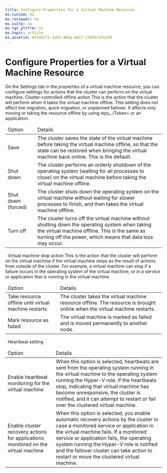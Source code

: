 ```yaml
---
title: Configure Properties for a Virtual Machine Resource
ms.custom: na
ms.reviewer: na
ms.suite: na
ms.tgt_pltfrm: na
ms.topic: article
ms.assetid: 8754dc71-3a53-4b5a-b61f-230fbc3fe339
---
```

# Configure Properties for a Virtual Machine Resource
<?xml version="1.0" encoding="utf-8"?>
<developerConceptualDocument xmlns="http://ddue.schemas.microsoft.com/authoring/2003/5" xmlns:xlink="http://www.w3.org/1999/xlink" xmlns:xsi="http://www.w3.org/2001/XMLSchema-instance" xsi:schemaLocation="http://ddue.schemas.microsoft.com/authoring/2003/5 http://dduestorage.blob.core.windows.net/ddueschema/developer.xsd">
  <introduction>
    <para>On the <ui>Settings</ui> tab in the properties of a virtual machine resource, you can configure settings for actions that the cluster can perform on the virtual machine.</para>
    <para>
      <ui>Cluster-controlled offline action</ui>
    </para>
    <para>This is the action that the cluster will perform when it takes the virtual machine offline. This setting does not affect live migration, quick migration, or unplanned failover. It affects only moving or taking the resource offline by using <token>wps_./Token> or an application.</para>
    <table xmlns:caps="http://schemas.microsoft.com/build/caps/2013/11">
      <thead>
        <tr>
          <TD colspan="1">
            <para>Option</para>
          </TD>
          <TD colspan="1">
            <para>Details</para>
          </TD>
        </tr>
      </thead>
      <tbody>
        <tr>
          <TD colspan="1">
            <para>
              <ui>Save</ui>
            </para>
          </TD>
          <TD colspan="1">
            <para>The cluster saves the state of the virtual machine before taking the virtual machine offline, so that the state can be restored when bringing the virtual machine back online. This is the default.</para>
          </TD>
        </tr>
        <tr>
          <TD colspan="1">
            <para>
              <ui>Shut down</ui>
            </para>
          </TD>
          <TD colspan="1">
            <para>The cluster performs an orderly shutdown of the operating system (waiting for all processes to close) on the virtual machine before taking the virtual machine offline. </para>
          </TD>
        </tr>
        <tr>
          <TD colspan="1">
            <para>
              <ui>Shut down (forced)</ui>
            </para>
          </TD>
          <TD colspan="1">
            <para>The cluster shuts down the operating system on the virtual machine without waiting for slower processes to finish, and then takes the virtual machine offline.</para>
          </TD>
        </tr>
        <tr>
          <TD colspan="1">
            <para>
              <ui>Turn off</ui>
            </para>
          </TD>
          <TD colspan="1">
            <para>The cluster turns off the virtual machine without shutting down the operating system when taking the virtual machine offline. This is the same as turning off the power, which means that data loss may occur.</para>
          </TD>
        </tr>
      </tbody>
    </table>
    <para> </para>
    <para>
      <ui>Virtual machine stop action</ui>
    </para>
    <para>This is the action that the cluster will perform on the virtual machine if the virtual machine stops as the result of actions from outside of the cluster. For example, a virtual machine can stop if a failure occurs in the operating system of the virtual machine, or in a service or application that is running in the virtual machine.</para>
    <table xmlns:caps="http://schemas.microsoft.com/build/caps/2013/11">
      <thead>
        <tr>
          <TD>
            <para>Option</para>
          </TD>
          <TD>
            <para>Details</para>
          </TD>
        </tr>
      </thead>
      <tbody>
        <tr>
          <TD>
            <para>Take resource offline until virtual machine restarts</para>
          </TD>
          <TD>
            <para>The cluster takes the virtual machine resource offline. The resource is brought online when the virtual machine restarts.</para>
          </TD>
        </tr>
        <tr>
          <TD>
            <para>Mark resource as failed</para>
          </TD>
          <TD>
            <para>The virtual machine is marked as failed and is moved permanently to another node.</para>
          </TD>
        </tr>
      </tbody>
    </table>
    <para> </para>
    <para>
      <ui>Heartbeat setting</ui>
    </para>
    <table xmlns:caps="http://schemas.microsoft.com/build/caps/2013/11">
      <thead>
        <tr>
          <TD colspan="1">
            <para>Option</para>
          </TD>
          <TD colspan="1">
            <para>Details</para>
          </TD>
        </tr>
      </thead>
      <tbody>
        <tr>
          <TD colspan="1">
            <para>
              <ui>Enable heartbeat monitoring for the virtual machine</ui>
            </para>
          </TD>
          <TD colspan="1">
            <para>When this option is selected, heartbeats are sent from the operating system running in the virtual machine to the operating system running the Hyper-V role. If the heartbeats stop, indicating that virtual machine has become unresponsive, the cluster is notified, and it can attempt to restart or fail over the clustered virtual machine.</para>
          </TD>
        </tr>
        <tr>
          <TD>
            <para>
              <ui>Enable cluster recovery actions for applications monitored on the virtual machine</ui>
            </para>
          </TD>
          <TD>
            <para>When this option is selected, you enable automatic recovery actions by the cluster in case a monitored service or application in the virtual machine fails. If a monitored service or application fails, the operating system running the Hyper-V role is notified and the failover cluster can take action to restart or move the clustered virtual machine.</para>
          </TD>
        </tr>
      </tbody>
    </table>
  </introduction>
  <relatedTopics />
</developerConceptualDocument>

